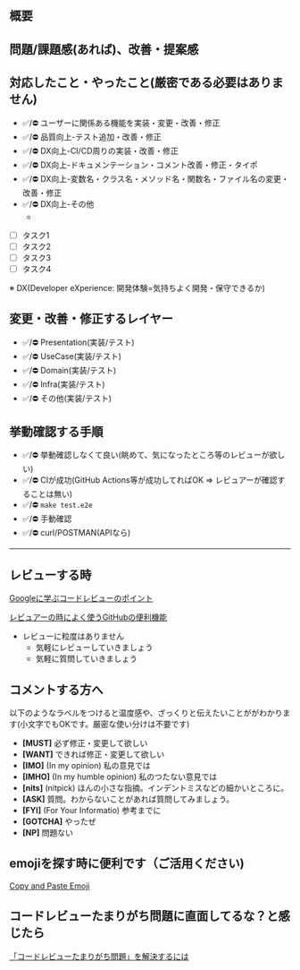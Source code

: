 <!-- 必要のない項目は削ったり、カスタマイズして使ってください -->

## 概要

<!-- 必要のない項目は削ったり、カスタマイズして使ってください -->
<!-- issueなどがあれば貼り付けましょう -->
<!-- 感覚的に大きいPRは、小さく切り出せそうなら切り出しましょう -->

## 問題/課題感(あれば)、改善・提案感

<!-- 必要のない項目は削ったり、カスタマイズして使ってください -->
<!-- issueがあれば、それを貼り付ければOK -->
<!-- 例: こうなればもっと便利になるのではと考えた -->

## 対応したこと・やったこと(厳密である必要はありません)

<!-- 箇条書きを全て消して、カスタマイズしても構いません -->
<!-- 行を消して表現しても構いません -->

- ✅/⛔ ユーザーに関係ある機能を実装・変更・改善・修正
- ✅/⛔ 品質向上-テスト追加・改善・修正
- ✅/⛔ DX向上-CI/CD周りの実装・改善・修正
- ✅/⛔ DX向上-ドキュメンテーション・コメント改善・修正・タイポ
- ✅/⛔ DX向上-変数名・クラス名・メソッド名・関数名・ファイル名の変更・改善・修正
- ✅/⛔ DX向上-その他
  - <!-- その他の場合、なんとなくでいいので書きましょう -->

<!-- タスクのように管理しても構いません -->

- [ ] タスク1
- [ ] タスク2
- [ ] タスク3
- [ ] タスク4

※ DX(Developer eXperience: 開発体験=気持ちよく開発・保守できるか)

## 変更・改善・修正するレイヤー

<!-- 箇条書きを全て消して、カスタマイズしても構いません -->
<!-- 3つ以上チェックが付くときは小分けにすることも検討してみてください(しょうがない場合もあります) -->
<!-- 行を消して表現しても構いません -->

- ✅/⛔ Presentation(実装/テスト)
- ✅/⛔ UseCase(実装/テスト)
- ✅/⛔ Domain(実装/テスト)
- ✅/⛔ Infra(実装/テスト)
- ✅/⛔ その他(実装/テスト)

## 挙動確認する手順

<!-- 行を消して表現しても構いません -->

- ✅/⛔ 挙動確認しなくて良い(眺めて、気になったところ等のレビューが欲しい)
- ✅/⛔ CIが成功(GitHub Actions等が成功してればOK => レビュアーが確認することは無い)
- ✅/⛔ `make test.e2e`
- ✅/⛔ 手動確認
- ✅/⛔ curl/POSTMAN(APIなら)

<!--
手動確認の例
1. fooする
2. barする
3. foobarが返ってくることを確認
-->

<!--
curlの場合の例
```
# 成功
$ curl ....
```
-->

----

## レビューする時

[Googleに学ぶコードレビューのポイント](https://cloudsmith.co.jp/blog/efficient/2021/08/1866630.html)

[レビュアーの時によく使うGitHubの便利機能](https://qiita.com/kata_1997/items/fd6cd3009e3d7704f984)

- レビューに粒度はありません
  - 気軽にレビューしていきましょう
  - 気軽に質問していきましょう

## コメントする方へ

以下のようなラベルをつけると温度感や、ざっくりと伝えたいことががわかります(小文字でもOKです。厳密な使い分けは不要です)

- **[MUST]** 必ず修正・変更して欲しい
- **[WANT]** できれば修正・変更して欲しい
- **[IMO]** (In my opinion) 私の意見では
- **[IMHO]** (In my humble opinion) 私のつたない意見では
- **[nits]** (nitpick) ほんの小さな指摘。インデントミスなどの細かいところに。
- **[ASK]** 質問。わからないことがあれば質問してみましょう。
- **[FYI]** (For Your Informatio) 参考までに
- **[GOTCHA]** やったぜ
- **[NP]** 問題ない

## emojiを探す時に便利です（ご活用ください)

[Copy and Paste Emoji](https://getemoji.com/)

## コードレビューたまりがち問題に直面してるな？と感じたら

[「コードレビューたまりがち問題」を解決するには](https://zenn.dev/shun91/articles/thinking-about-code-review)
